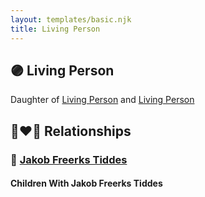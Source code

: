 ```yaml
---
layout: templates/basic.njk
title: Living Person
---
```

## 🟣 Living Person

Daughter of [Living Person](/people/1/16536344) and [Living Person](/people/4/4262960)

## 👩‍❤️‍👨 Relationships

### 🔵 [Jakob Freerks Tiddes](/people/1/17712576)

#### Children With Jakob Freerks Tiddes